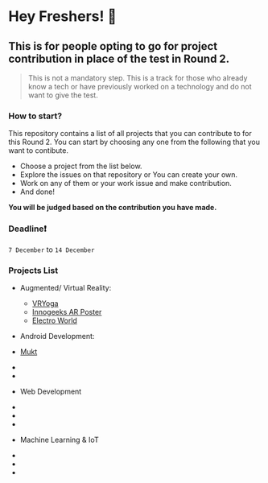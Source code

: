 # Hey Freshers! 👋

## This is for people opting to go for project contribution in place of the test in Round 2.
>This is not a mandatory step. This is a track for those who already know a tech or have previously worked on a technology and do not want to give the test.

### How to start?
This repository contains a list of all projects that you can contribute to for this Round 2.
You can start by choosing any one from the following that you want to contibute.

- Choose a project from the list below.
- Explore the issues on that repository or You can create your own.
- Work on any of them or your work issue and make contribution.
- And done!

**You will be judged based on the contribution you have made.**

### **Deadline**❗

`7 December` to `14 December`

### Projects List

- Augmented/ Virtual Reality:
  - [VRYoga](https://github.com/devAyushDubey/VRYoga)
  - [Innogeeks AR Poster](https://github.com/devAyushDubey/ARPoster2021_Innogeeks)
  - [Electro World](https://github.com/Anupam1603/ElectroWorld)
 
 - Android Development:
  - [Mukt](https://github.com/devAyushDubey/Mukt)
  - 
  -
 
 - Web Development
  -
  -
  -
 
 - Machine Learning & IoT
  -
  -
  -
